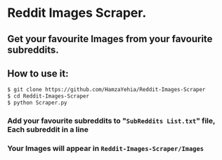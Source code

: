 # Reddit Images Scraper.

## Get your favourite Images from your favourite subreddits.

## How to use it:

```bash
$ git clone https://github.com/HamzaYehia/Reddit-Images-Scraper
$ cd Reddit-Images-Scraper
$ python Scraper.py
```

### Add your favourite subreddits to "`SubReddits List.txt`" file, Each subreddit in a line

### Your Images will appear in `Reddit-Images-Scraper/Images`
